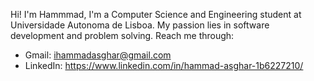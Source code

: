 Hi! I'm Hammmad, I'm a Computer Science and Engineering student at Universidade Autonoma de Lisboa. 
My passion lies in software development and problem solving.
Reach me through:
  - Gmail: ihammadasghar@gmail.com
  - LinkedIn: https://www.linkedin.com/in/hammad-asghar-1b6227210/

